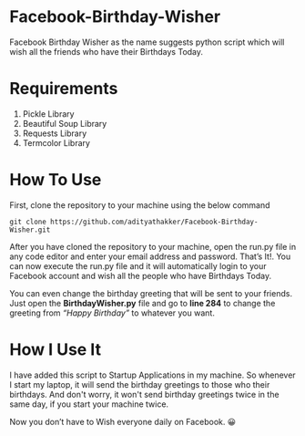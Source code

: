 # Facebook-Birthday-Wisher
Facebook Birthday Wisher as the name suggests python script which will wish all the friends who have their Birthdays Today.

# Requirements
1. Pickle Library
2. Beautiful Soup Library
3. Requests Library
4. Termcolor Library
 
# How To Use
First, clone the repository to your machine using the below command
```
git clone https://github.com/adityathakker/Facebook-Birthday-Wisher.git
```
After you have cloned the repository to your machine, open the run.py file in any code editor and enter your email address and password.
That’s It!. You can now execute the run.py file and it will automatically login to your Facebook account and wish all the people who have Birthdays Today.

You can even change the birthday greeting that will be sent to your friends. Just open the **BirthdayWisher.py** file and go to **line 284** to change the greeting from _“Happy Birthday”_ to whatever you want.

# How I Use It

I have added this script to Startup Applications in my machine. So whenever I start my laptop, it will send the birthday greetings to those who their birthdays. And don't worry, it won't send birthday greetings twice in the same day, if you start your machine twice. 
 
Now you don’t have to Wish everyone daily on Facebook. 😀
